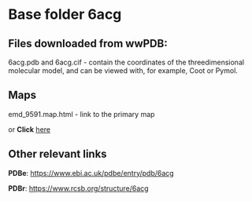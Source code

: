# Base folder 6acg

## Files downloaded from wwPDB:

6acg.pdb and 6acg.cif - contain the coordinates of the threedimensional molecular model, and can be viewed with, for example, Coot or Pymol.

## Maps

emd_9591.map.html - link to the primary map 

or **Click** [here](AHTMLA) 

## Other relevant links 
**PDBe**:  https://www.ebi.ac.uk/pdbe/entry/pdb/6acg
 
**PDBr**: https://www.rcsb.org/structure/6acg 

